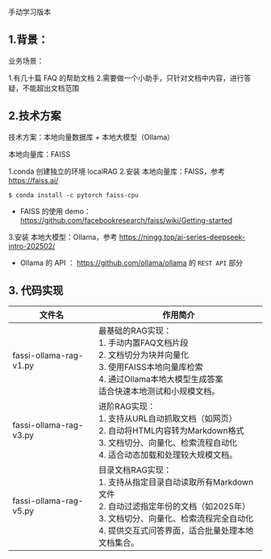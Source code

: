 手动学习版本

## 1.背景：

业务场景：

1.有几十篇 FAQ 的帮助文档 
2.需要做一个小助手，只针对文档中内容，进行答疑，不能超出文档范围


## 2.技术方案


技术方案：本地向量数据库 + 本地大模型（Ollama）

本地向量库：FAISS


1.conda 创建独立的环境 localRAG
2.安装 本地向量库：FAISS，参考 https://faiss.ai/

```
$ conda install -c pytorch faiss-cpu
```
* FAISS 的使用 demo： https://github.com/facebookresearch/faiss/wiki/Getting-started

3.安装 本地大模型：Ollama，参考 https://ningg.top/ai-series-deepseek-intro-202502/

* Ollama 的 API ： https://github.com/ollama/ollama 的 `REST API` 部分


## 3. 代码实现

| 文件名       | 作用简介        |
|-------------|----------------|
| fassi-ollama-rag-v1.py        | 最基础的RAG实现：<br>1. 手动内置FAQ文档片段<br>2. 文档切分为块并向量化<br>3. 使用FAISS本地向量库检索<br>4. 通过Ollama本地大模型生成答案<br>适合快速本地测试和小规模文档。|
| fassi-ollama-rag-v3.py        | 进阶RAG实现：<br>1. 支持从URL自动抓取文档（如网页）<br>2. 自动将HTML内容转为Markdown格式<br>3. 文档切分、向量化、检索流程自动化<br>4. 适合动态加载和处理较大规模文档。|
| fassi-ollama-rag-v5.py        | 目录文档RAG实现：<br>1. 支持从指定目录自动读取所有Markdown文件<br>2. 自动过滤指定年份的文档（如2025年）<br>3. 文档切分、向量化、检索流程完全自动化<br>4. 提供交互式问答界面，适合批量处理本地文档集合。|
